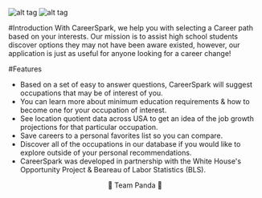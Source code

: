 ![alt tag](https://cloud.githubusercontent.com/assets/17285859/17949171/280d7fd6-6a22-11e6-8ca2-caa22f5b91a0.png)        ![alt tag](https://cloud.githubusercontent.com/assets/17285859/17949069/bcda5efa-6a21-11e6-98ea-ea218101f7e4.png)


#Introduction
With CareerSpark, we help you with selecting a Career path based on your interests. Our mission is to assist high school students discover options they may not have been aware existed, however, our application is just as useful for anyone looking for a career change!

#Features


* Based on a set of easy to answer questions, CareerSpark will suggest occupations that may be of interest of you.
* You can learn more about minimum education requirements & how to become one for your occupation of interest.
* See location quotient data across USA to get an idea of the job growth projections for that particular occupation.
* Save careers to a personal favorites list so you can compare.
* Discover all of the occupations in our database if you would like to explore outside of your personal recommendations.
* CareerSpark was developed in partnership with the White House's Opportunity Project & Beareau of Labor Statistics (BLS).

<p align="center"> 🐼 Team Panda 🐼</p>
